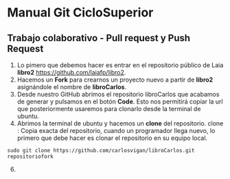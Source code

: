# Manual Git CicloSuperior
## Trabajo colaborativo - Pull request y Push Request
1. Lo pimero que debemos hacer es entrar en el repositorio público de Laia **libro2** https://github.com/laiafp/libro2.
2. Hacemos un **Fork** para crearnos un proyecto nuevo a partir de **libro2** asignándole el nombre de **libroCarlos**.
3. Desde nuestro GitHub abrimos el repositorio libroCarlos que acabamos de generar y pulsamos en el botón **Code**. Esto nos permitirá copiar la url que posteriormente usaremos para clonarlo desde la terminal de ubuntu.
5. Abrimos la terminal de ubuntu y hacemos un **clone** del repositorio.
clone
: Copia exacta del repositorio, cuando un programador llega nuevo, lo primero que debe hacer es clonar el repositorio en su equipo local.
```
sudo git clone https://github.com/carlosvigan/libroCarlos.git repositoriofork
```
6.


